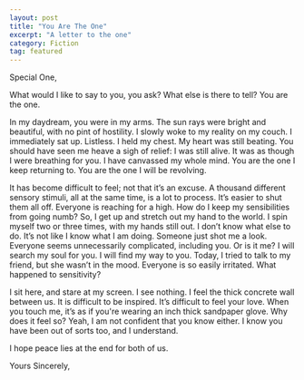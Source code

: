 ```yaml
---
layout: post
title: "You Are The One"
excerpt: "A letter to the one"
category: Fiction
tag: featured
---
```


Special One,

What would I like to say to you, you ask? What else is there to tell? You are the one.

In my daydream, you were in my arms. The sun rays were bright and beautiful, with no pint of hostility. I slowly woke to my reality on my couch. I immediately sat up. Listless. I held my chest. My heart was still beating. You should have seen me heave a sigh of relief: I was still alive. It was as though I were breathing for you. I have canvassed my whole mind. You are the one I keep returning to. You are the one I will be revolving.

It has become difficult to feel; not that it’s an excuse. A thousand different sensory stimuli, all at the same time, is a lot to process. It’s easier to shut them all off. Everyone is reaching for a high. How do I keep my sensibilities from going numb? So, I get up and stretch out my hand to the world. I spin myself two or three times, with my hands still out. I don’t know what else to do. It’s not like I know what I am doing. Someone just shot me a look. Everyone seems unnecessarily complicated, including you. Or is it me? I will search my soul for you. I will find my way to you. Today, I tried to talk to my friend, but she wasn’t in the mood. Everyone is so easily irritated. What happened to sensitivity?

I sit here, and stare at my screen. I see nothing. I feel the thick concrete wall between us. It is difficult to be inspired. It’s difficult to feel your love. When you touch me, it’s as if you're wearing an inch thick sandpaper glove. Why does it feel so? Yeah, I am not confident that you know either. I know you have been out of sorts too, and I understand.  

I hope peace lies at the end for both of us. 

Yours Sincerely,